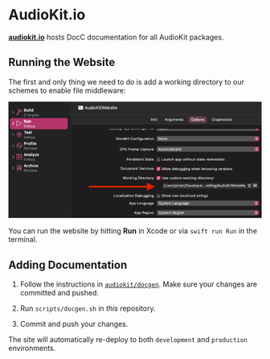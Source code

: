 # AudioKit.io

[**audiokit.io**](https://audiokit.io) hosts DocC documentation for all AudioKit packages.

## Running the Website

The first and only thing we need to do is add a working directory to our schemes to enable file middleware:

![Configure your working directory.](/.github/images/configure_working_directory.png)

You can run the website by hitting **Run** in Xcode or via `swift run Run` in the terminal.

## Adding Documentation

1. Follow the instructions in [`audiokit/docgen`](https://github.com/audiokit/docgen#adding-new-documentation). Make sure your changes are committed and pushed.

2. Run `scripts/docgen.sh` in _this_ repository.

3. Commit and push your changes.

The site will automatically re-deploy to both `development` and `production` environments.
